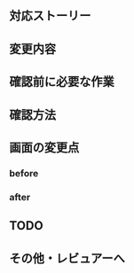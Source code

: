 <!-- このPRで何を達成したいのか、をタイトルで明確にする -->

## 対応ストーリー

<!-- 対応ストーリーのURLを記載する -->

## 変更内容

<!-- 理由と結果を踏まえて変更内容を箇条書きにする -->

## 確認前に必要な作業

<!-- npm installなどの操作が必要であれば記載する -->

## 確認方法

<!-- 対象画面のURLや必要な操作を記載する -->

## 画面の変更点

<!-- 変更前と変更後のスクリーンショットなどがあれば添付する -->

### before

### after

<!-- 変更点を矢印で指し示してわかりやすくする -->

## TODO

<!-- このPRで完了させる残タスクがあれば記載する -->

## その他・レビュアーへ

<!-- レビュー時の注意点やマージ後の予定など伝えることがあれば記載する -->
